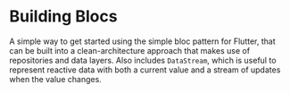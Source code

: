 # Building Blocs

A simple way to get started using the simple bloc pattern for Flutter, that can be built into a clean-architecture approach that makes use of repositories and data layers. Also includes `DataStream`, which is useful to represent reactive data with both a current value and a stream of updates when the value changes. 


